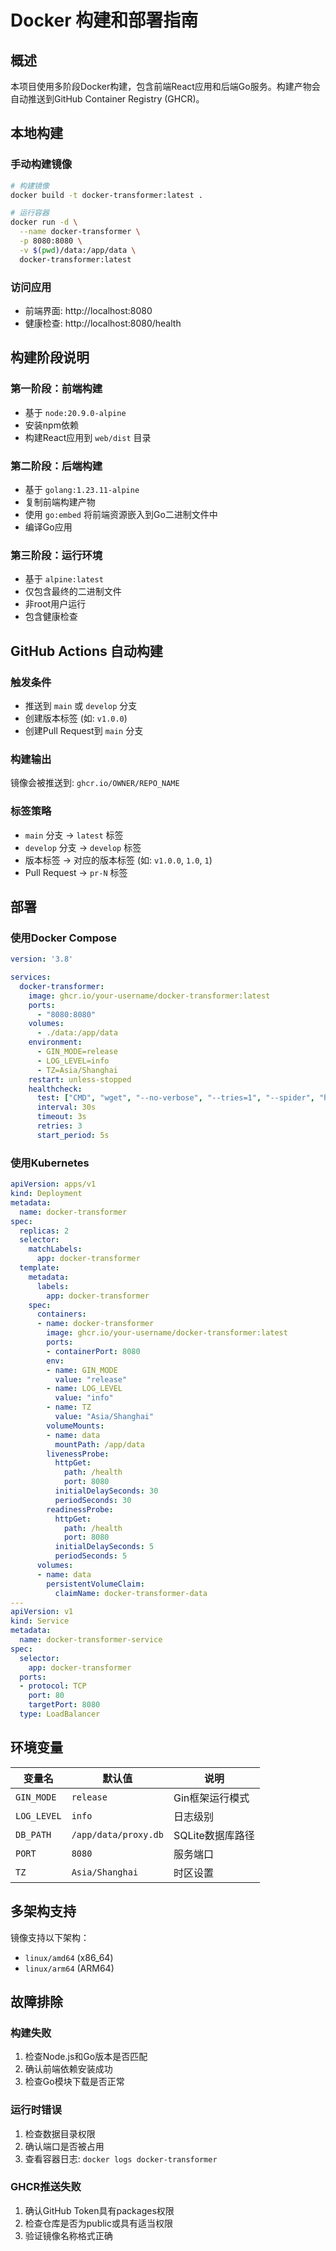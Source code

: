 # Docker 构建和部署指南

## 概述

本项目使用多阶段Docker构建，包含前端React应用和后端Go服务。构建产物会自动推送到GitHub Container Registry (GHCR)。

## 本地构建

### 手动构建镜像

```bash
# 构建镜像
docker build -t docker-transformer:latest .

# 运行容器
docker run -d \
  --name docker-transformer \
  -p 8080:8080 \
  -v $(pwd)/data:/app/data \
  docker-transformer:latest
```

### 访问应用

- 前端界面: http://localhost:8080
- 健康检查: http://localhost:8080/health

## 构建阶段说明

### 第一阶段：前端构建
- 基于 `node:20.9.0-alpine`
- 安装npm依赖
- 构建React应用到 `web/dist` 目录

### 第二阶段：后端构建
- 基于 `golang:1.23.11-alpine`
- 复制前端构建产物
- 使用 `go:embed` 将前端资源嵌入到Go二进制文件中
- 编译Go应用

### 第三阶段：运行环境
- 基于 `alpine:latest`
- 仅包含最终的二进制文件
- 非root用户运行
- 包含健康检查

## GitHub Actions 自动构建

### 触发条件

- 推送到 `main` 或 `develop` 分支
- 创建版本标签 (如: `v1.0.0`)
- 创建Pull Request到 `main` 分支

### 构建输出

镜像会被推送到: `ghcr.io/OWNER/REPO_NAME`

### 标签策略

- `main` 分支 -> `latest` 标签
- `develop` 分支 -> `develop` 标签
- 版本标签 -> 对应的版本标签 (如: `v1.0.0`, `1.0`, `1`)
- Pull Request -> `pr-N` 标签

## 部署

### 使用Docker Compose

```yaml
version: '3.8'

services:
  docker-transformer:
    image: ghcr.io/your-username/docker-transformer:latest
    ports:
      - "8080:8080"
    volumes:
      - ./data:/app/data
    environment:
      - GIN_MODE=release
      - LOG_LEVEL=info
      - TZ=Asia/Shanghai
    restart: unless-stopped
    healthcheck:
      test: ["CMD", "wget", "--no-verbose", "--tries=1", "--spider", "http://localhost:8080/health"]
      interval: 30s
      timeout: 3s
      retries: 3
      start_period: 5s
```

### 使用Kubernetes

```yaml
apiVersion: apps/v1
kind: Deployment
metadata:
  name: docker-transformer
spec:
  replicas: 2
  selector:
    matchLabels:
      app: docker-transformer
  template:
    metadata:
      labels:
        app: docker-transformer
    spec:
      containers:
      - name: docker-transformer
        image: ghcr.io/your-username/docker-transformer:latest
        ports:
        - containerPort: 8080
        env:
        - name: GIN_MODE
          value: "release"
        - name: LOG_LEVEL
          value: "info"
        - name: TZ
          value: "Asia/Shanghai"
        volumeMounts:
        - name: data
          mountPath: /app/data
        livenessProbe:
          httpGet:
            path: /health
            port: 8080
          initialDelaySeconds: 30
          periodSeconds: 30
        readinessProbe:
          httpGet:
            path: /health
            port: 8080
          initialDelaySeconds: 5
          periodSeconds: 5
      volumes:
      - name: data
        persistentVolumeClaim:
          claimName: docker-transformer-data
---
apiVersion: v1
kind: Service
metadata:
  name: docker-transformer-service
spec:
  selector:
    app: docker-transformer
  ports:
  - protocol: TCP
    port: 80
    targetPort: 8080
  type: LoadBalancer
```

## 环境变量

| 变量名 | 默认值 | 说明 |
|--------|--------|------|
| `GIN_MODE` | `release` | Gin框架运行模式 |
| `LOG_LEVEL` | `info` | 日志级别 |
| `DB_PATH` | `/app/data/proxy.db` | SQLite数据库路径 |
| `PORT` | `8080` | 服务端口 |
| `TZ` | `Asia/Shanghai` | 时区设置 |

## 多架构支持

镜像支持以下架构：
- `linux/amd64` (x86_64)
- `linux/arm64` (ARM64)

## 故障排除

### 构建失败

1. 检查Node.js和Go版本是否匹配
2. 确认前端依赖安装成功
3. 检查Go模块下载是否正常

### 运行时错误

1. 检查数据目录权限
2. 确认端口是否被占用
3. 查看容器日志: `docker logs docker-transformer`

### GHCR推送失败

1. 确认GitHub Token具有packages权限
2. 检查仓库是否为public或具有适当权限
3. 验证镜像名称格式正确 